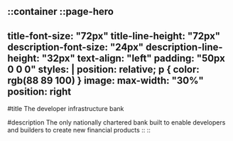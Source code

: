 ::container
  ::page-hero
  ---
  title-font-size: "72px"
  title-line-height: "72px"
  description-font-size: "24px"
  description-line-height: "32px"
  text-align: "left"
  padding: "50px 0 0 0"
  styles: |
    position: relative;
    p {
      color: rgb(88 89 100)
    }
  image:
    max-width: "30%"
    position: right
  ---
  #title
  The developer infrastructure bank

  #description
  The only nationally chartered bank built to enable developers and builders to create new financial products
  ::
::
